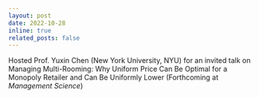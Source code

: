 ```yaml
---
layout: post
date: 2022-10-28
inline: true
related_posts: false
---
```


Hosted Prof. Yuxin Chen (New York University, NYU) for an invited talk on Managing Multi-Rooming: Why Uniform Price Can Be Optimal for a Monopoly Retailer and Can Be Uniformly Lower (Forthcoming at _Management Science_)
